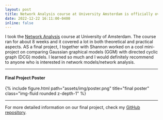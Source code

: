 ```yaml
---
layout: post
title: Network Analysis course at University Amsterdam is officially over
date: 2022-12-22 16:11:00-0400
inline: false
---
```


I took the <a href="https://coursecatalogue.uva.nl/xmlpages/page/2022-2023-en/search-course/course/102117">Network Analysis</a> course at University of Amsterdam. The course ran for about 8 weeks and it covered a lot in both theoretical and practical aspects. AS a final project, I together with Shannon worked on a cool mini-project on comparing Gaussian graphical models (GGM) with directed cyclic graph (DCG) models. I learned so much and I would definitely recommend to anyone who is interested in network models/network analysis.

***

#### Final Project Poster

{% include figure.html path="assets/img/poster.png" title="final poster" class="img-fluid rounded z-depth-1" %}

***

For more detailed information on our final project, check my <a href="https://github.com/KyuriP/Network-analysis">GitHub repository</a>.